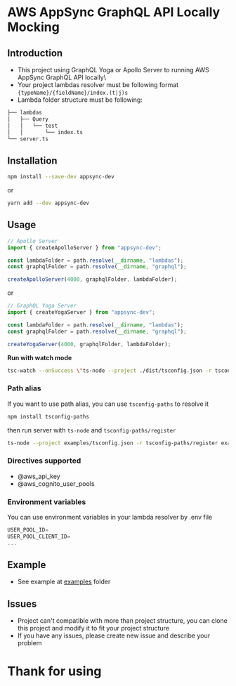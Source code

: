 # AWS AppSync GraphQL API Locally Mocking

## Introduction

- This project using GraphQL Yoga or Apollo Server to running AWS AppSync GraphQL API locally\
- Your project lambdas resolver must be following format `{typeName}/{fieldName}/index.(t|j)s`
- Lambda folder structure must be following:

```bash
├── lambdas
│   ├── Query
│   │   └── test
│   │       └── index.ts
└── server.ts
```

## Installation

```bash
npm install --save-dev appsync-dev
```

or

```bash
yarn add --dev appsync-dev
```

## Usage

```javascript
// Apollo Server
import { createApolloServer } from "appsync-dev";

const lambdaFolder = path.resolve(__dirname, "lambdas");
const graphqlFolder = path.resolve(__dirname, "graphql");

createApolloServer(4000, graphqlFolder, lambdaFolder);
```

or

```javascript
// GraphQL Yoga Server
import { createYogaServer } from "appsync-dev";

const lambdaFolder = path.resolve(__dirname, "lambdas");
const graphqlFolder = path.resolve(__dirname, "graphql");

createYogaServer(4000, graphqlFolder, lambdaFolder);
```

**Run with watch mode**

```bash
tsc-watch --onSuccess \"ts-node --project ./dist/tsconfig.json -r tsconfig-paths/register ./dist/server.js\"
```

### Path alias

If you want to use path alias, you can use `tsconfig-paths` to resolve it

```bash
npm install tsconfig-paths
```

then run server with `ts-node` and `tsconfig-paths/register`

```bash
ts-node --project examples/tsconfig.json -r tsconfig-paths/register examples/server.ts
```

### Directives supported

- @aws_api_key
- @aws_cognito_user_pools

### Environment variables

You can use environment variables in your lambda resolver by .env file

```javascript
USER_POOL_ID=
USER_POOL_CLIENT_ID=
...
```

## Example

- See example at [examples](./examples) folder

## Issues

- Project can't compatible with more than project structure, you can clone this project and modify it to fit your project structure
- If you have any issues, please create new issue and describe your problem

# Thank for using
